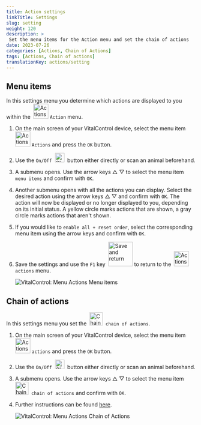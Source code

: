 ```yaml
---
title: Action settings
linkTitle: Settings
slug: setting
weight: 120
description: >
 Set the menu items for the Action menu and set the chain of actions
date: 2023-07-26
categories: [Actions, Chain of Actions]
tags: [Actions, Chain of actions]
translationKey: actions/setting
---
```

## Menu items

In this settings menu you determine which actions are displayed to you within the &nbsp;<img src="/icons/actions.svg" width="40" align="bottom" alt="Actions" /> `Action` menu.

1. On the main screen of your VitalControl device, select the menu item &nbsp;<img src="/icons/actions.svg" width="40" align="bottom" alt="Actions" /> `Actions` and press the `OK` button.

2. Use the `On/Off` &nbsp;<img src="/icons/gear.svg" width="25" align="bottom" alt="Chain of actions" />&nbsp; button either directly or scan an animal beforehand.

3. A submenu opens. Use the arrow keys △ ▽ to select the menu item `menu items` and confirm with `OK`.

4. Another submenu opens with all the actions you can display. Select the desired action using the arrow keys △ ▽ and confirm with `OK`. The action will now be displayed or no longer displayed to you, depending on its initial status. A yellow circle marks actions that are shown, a gray circle marks actions that aren't shown.

5. If you would like to `enable all + reset order`, select the corresponding menu item using the arrow keys and confirm with `OK`.

6. Save the settings and use the `F1` key &nbsp;<img src="/icons/footer/save_exit.svg" width="65" align="bottom" alt="Save and return" /> to return to the &nbsp;<img src="/icons/actions.svg" width="40" align="bottom" alt="Actions" /> `actions` menu.

    ![VitalControl: Menu Actions Menu items](../images/menu.png "Menu items")

## Chain of actions

In this settings menu you set the &nbsp;<img src="/icons/actions/action-chain.svg" width="35" align="bottom" alt="Chain of actions" />&nbsp; `chain of actions`.

1. On the main screen of your VitalControl device, select the menu item &nbsp;<img src="/icons/actions.svg" width="40" align="bottom" alt="Actions" /> `actions` and press the `OK` button.

2. Use the `On/Off` &nbsp;<img src="/icons/gear.svg" width="25" align="bottom" alt="Chain of actions" />&nbsp; button either directly or scan an animal beforehand.

3. A submenu opens. Use the arrow keys △ ▽ to select the menu item &nbsp;<img src="/icons/actions/action-chain.svg" width="35" align="bottom" alt="Chain of actions" />&nbsp; `chain of actions` and confirm with `OK`.

4. Further instructions can be found [here](/en/docs/chain-of-actions/#set-chain-of-actions).

    ![VitalControl: Menu Actions Chain of Actions](../images/chainofactions.png "Chain of Actions")
